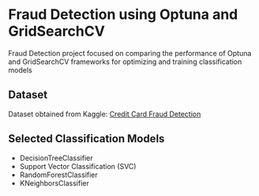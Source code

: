 # Fraud Detection using Optuna and GridSearchCV

Fraud Detection project focused on comparing the performance of Optuna and GridSearchCV frameworks for optimizing and training classification models

## Dataset
Dataset obtained from Kaggle: [Credit Card Fraud Detection](https://www.kaggle.com/datasets/mlg-ulb/creditcardfraud)

## Selected Classification Models
- DecisionTreeClassifier
- Support Vector Classification (SVC)
- RandomForestClassifier
- KNeighborsClassifier


